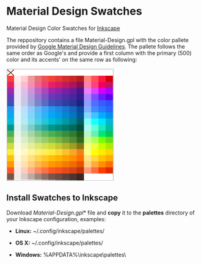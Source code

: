 # Material Design Swatches
Material Design Color Swatches for [Inkscape](https://inkscape.org)

The reppository contains a file Material-Design.gpl with the color pallete provided by [Google Material Design Guidelines](https://www.google.com/design/spec/style/color.html#color-color-palette). The pallete follows the same order as Google's and provide a first column with the primary (500) color and its accents' on the same row as following:

![Inkscape Swatches Window](inkscape-swatches.png)

## Install Swatches to Inkscape

Download *Material-Design.gpl** file and **copy** it to the **palettes** directory of your Inkscape configuration, examples:

* **Linux:** ~/.config/inkscape/palettes/
  
* **OS X:** ~/.config/inkscape/palettes/
  
* **Windows:** %APPDATA%\inkscape\palettes\
